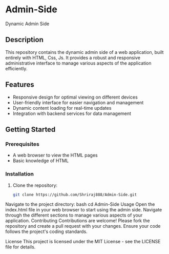 # Admin-Side

Dynamic Admin Side 

## Description

This repository contains the dynamic admin side of a web application, built entirely with HTML, Css, Js. It provides a robust and responsive administrative interface to manage various aspects of the application efficiently.

## Features

- Responsive design for optimal viewing on different devices
- User-friendly interface for easier navigation and management
- Dynamic content loading for real-time updates
- Integration with backend services for data management

## Getting Started

### Prerequisites

- A web browser to view the HTML pages
- Basic knowledge of HTML

### Installation

1. Clone the repository:
   ```bash
   git clone https://github.com/Shriraj888/Admin-Side.git
Navigate to the project directory:
bash
cd Admin-Side
Usage
Open the index.html file in your web browser to start using the admin side.
Navigate through the different sections to manage various aspects of your application.
Contributing
Contributions are welcome! Please fork the repository and create a pull request with your changes. Ensure your code follows the project's coding standards.

License
This project is licensed under the MIT License - see the LICENSE file for details.
